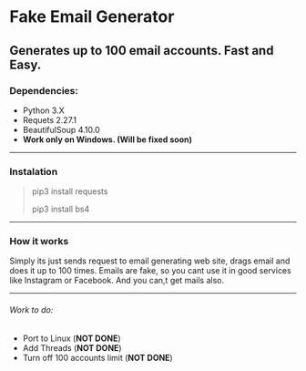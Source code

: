 # Fake Email Generator
## Generates up to 100 email accounts. Fast and Easy.

### Dependencies:
+ Python 3.X
+ Requets 2.27.1
+ BeautifulSoup 4.10.0
+ **Work only on Windows. (Will be fixed soon)**
***
### Instalation
> pip3 install requests
> 
> pip3 install bs4
***
### How it works
Simply its just sends request to email generating web site, drags email and does it up to 100 times. Emails are fake, so you cant use it in good services like Instagram or Facebook. And you can,t get mails also.
***
###### Work to do:
+ Port to Linux (**NOT DONE**)
+ Add Threads (**NOT DONE**)
+ Turn off 100 accounts limit (**NOT DONE**)

